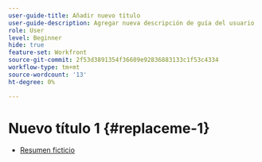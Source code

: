 ```yaml
---
user-guide-title: Añadir nuevo título
user-guide-description: Agregar nueva descripción de guía del usuario
role: User
level: Beginner
hide: true
feature-set: Workfront
source-git-commit: 2f53d3891354f36609e92836883133c1f53c4334
workflow-type: tm+mt
source-wordcount: '13'
ht-degree: 0%

---
```



# Nuevo título 1 {#replaceme-1}

+ [Resumen ficticio](home.md)
